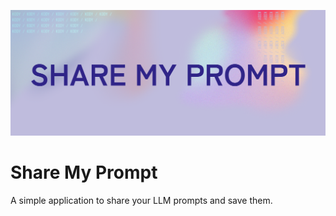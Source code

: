 ![Banner](./docs/share_my_prompt_banner.png)

# Share My Prompt

A simple application to share your LLM prompts and save them.
